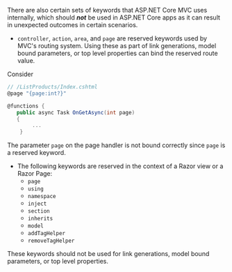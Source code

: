 There are also certain sets of keywords that ASP.NET Core MVC uses internally, which should ***not*** be used in ASP.NET Core apps as it can result in unexpected outcomes in certain scenarios.

* `controller`, `action`, `area`, and `page` are reserved keywords used by MVC's routing system. Using these as part of link generations, model bound parameters, or top level properties can bind the reserved route value.

Consider
```C#
// /ListProducts/Index.cshtml
@page "{page:int?}"

@functions {
   public async Task OnGetAsync(int page)
   {
        ...
    }
```

The parameter `page` on the page handler is not bound correctly since `page` is a reserved keyword.

* The following keywords are reserved in the context of a Razor view or a Razor Page:
   * `page`
   * `using`
   * `namespace`
   * `inject`
   * `section`
   * `inherits`
   * `model`
   * `addTagHelper`
   * `removeTagHelper`

These keywords should not be used for link generations, model bound parameters, or top level properties.
